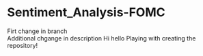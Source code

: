 # Sentiment_Analysis-FOMC

Firt change in branch  
Additional chgange in description 
Hi hello 
Playing with creating the repository!
